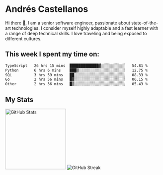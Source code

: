 # Andrés Castellanos

Hi there 👋, I am a senior software engineer, passionate about state-of-the-art technologies. I consider myself highly adaptable and a fast learner with a range of deep technical skills. I love traveling and being exposed to different cultures.

## This week I spent my time on:

<!--START_SECTION:waka-->

```txt
TypeScript   26 hrs 15 mins  █████████████▓░░░░░░░░░░░   54.81 %
Python       6 hrs 6 mins    ███▒░░░░░░░░░░░░░░░░░░░░░   12.75 %
SQL          3 hrs 59 mins   ██░░░░░░░░░░░░░░░░░░░░░░░   08.33 %
Go           2 hrs 56 mins   █▓░░░░░░░░░░░░░░░░░░░░░░░   06.15 %
Other        2 hrs 36 mins   █▒░░░░░░░░░░░░░░░░░░░░░░░   05.43 %
```

<!--END_SECTION:waka-->

## My Stats

<img height="195" src="https://github-readme-stats.vercel.app/api?username=andrescv&show_icons=true&theme=onedark&hide_border=true&card_width=495" alt="GitHub Stats" />

<img src="https://streak-stats.demolab.com?user=andrescv&theme=one-dark-pro&hide_border=true" alt="GitHub Streak" />
